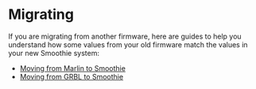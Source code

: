 
# Migrating

If you are migrating from another firmware, here are guides to help you understand how some values from your old firmware match the values in your new Smoothie system:

- [Moving from Marlin to Smoothie](from-marlin.md)
- [Moving from GRBL to Smoothie](from-grbl.md)
